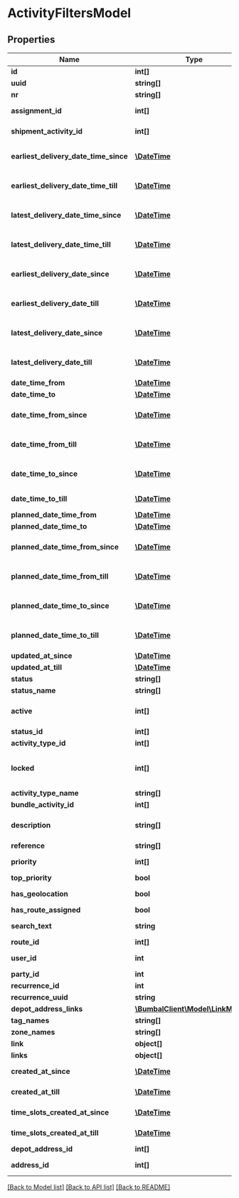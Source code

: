 # ActivityFiltersModel

## Properties
Name | Type | Description | Notes
------------ | ------------- | ------------- | -------------
**id** | **int[]** | Unique Identifier(s) | [optional] 
**uuid** | **string[]** | Unique per activity | [optional] 
**nr** | **string[]** | Activity nr | [optional] 
**assignment_id** | **int[]** | Identifier(s) assignment(s) for activities | [optional] 
**shipment_activity_id** | **int[]** | Unique Identifier(s) partner shipment activity | [optional] 
**earliest_delivery_date_time_since** | [**\DateTime**](\DateTime.md) | Show activities with a earliest_delivery_date_time younger than filter value | [optional] 
**earliest_delivery_date_time_till** | [**\DateTime**](\DateTime.md) | Show activities with a earliest_delivery_date_time older than filter value | [optional] 
**latest_delivery_date_time_since** | [**\DateTime**](\DateTime.md) | Show activities with a latest_delivery_date_time younger than filter value | [optional] 
**latest_delivery_date_time_till** | [**\DateTime**](\DateTime.md) | Show activities with a latest_delivery_date_time older than filter value | [optional] 
**earliest_delivery_date_since** | [**\DateTime**](Date.md) | Show activities with a earliest_delivery_date younger than filter value | [optional] 
**earliest_delivery_date_till** | [**\DateTime**](Date.md) | Show activities with a earliest_delivery_date older than filter value | [optional] 
**latest_delivery_date_since** | [**\DateTime**](Date.md) | Show activities with a latest_delivery_date younger than filter value | [optional] 
**latest_delivery_date_till** | [**\DateTime**](Date.md) | Show activities with a latest_delivery_date older than filter value | [optional] 
**date_time_from** | [**\DateTime**](\DateTime.md) | DateTime From | [optional] 
**date_time_to** | [**\DateTime**](\DateTime.md) | DateTime To | [optional] 
**date_time_from_since** | [**\DateTime**](\DateTime.md) | filter activities with a DateTime From since this input | [optional] 
**date_time_from_till** | [**\DateTime**](\DateTime.md) | filter activities with a DateTime From till this input | [optional] 
**date_time_to_since** | [**\DateTime**](\DateTime.md) | filter activities with a DateTime To since this input | [optional] 
**date_time_to_till** | [**\DateTime**](\DateTime.md) | filter activities with a DateTime To till this input | [optional] 
**planned_date_time_from** | [**\DateTime**](\DateTime.md) | Planned DateTime From | [optional] 
**planned_date_time_to** | [**\DateTime**](\DateTime.md) | Planned DateTime To | [optional] 
**planned_date_time_from_since** | [**\DateTime**](\DateTime.md) | filter activities with a planned DateTime From since this input | [optional] 
**planned_date_time_from_till** | [**\DateTime**](\DateTime.md) | filter activities with a planned DateTime From till this input | [optional] 
**planned_date_time_to_since** | [**\DateTime**](\DateTime.md) | filter activities with a planned DateTime To since this input | [optional] 
**planned_date_time_to_till** | [**\DateTime**](\DateTime.md) | filter activities with a planned DateTime To till this input | [optional] 
**updated_at_since** | [**\DateTime**](\DateTime.md) | Show updated since | [optional] 
**updated_at_till** | [**\DateTime**](\DateTime.md) | Show updated till | [optional] 
**status** | **string[]** | Activity Status | [optional] 
**status_name** | **string[]** | Activity Status name | [optional] 
**active** | **int[]** | Active status of Activity, 0 values represent deleted activities | [optional] 
**status_id** | **int[]** | Activity Status id | [optional] 
**activity_type_id** | **int[]** | Activity type id | [optional] 
**locked** | **int[]** | Activity locked status. 0: not locked, 1: locked on route and time, 2: only locked on route | [optional] 
**activity_type_name** | **string[]** | Activity type name | [optional] 
**bundle_activity_id** | **int[]** | bundle activity id(s) | [optional] 
**description** | **string[]** | Activity description (not visible in Bumbal interface) | [optional] 
**reference** | **string[]** | Activity reference | [optional] 
**priority** | **int[]** | Priority. 1: low, 2: medium, 3: high | [optional] 
**top_priority** | **bool** | top priority | [optional] 
**has_geolocation** | **bool** | has a properly geocoded address | [optional] 
**has_route_assigned** | **bool** | has a route assigned | [optional] 
**search_text** | **string** | free search through text and numeric type columns | [optional] 
**route_id** | **int[]** | Route id | [optional] 
**user_id** | **int** | ID of the user who will execute this activity | [optional] 
**party_id** | **int** | Party ID | [optional] 
**recurrence_id** | **int** | Recurrence ID | [optional] 
**recurrence_uuid** | **string** | Recurrence UUID | [optional] 
**depot_address_links** | [**\BumbalClient\Model\LinkModel[]**](LinkModel.md) |  | [optional] 
**tag_names** | **string[]** | Tag names | [optional] 
**zone_names** | **string[]** | Zone names | [optional] 
**link** | **object[]** | Activity Link ids | [optional] 
**links** | **object[]** | Activity Link ids | [optional] 
**created_at_since** | [**\DateTime**](\DateTime.md) | Filter by activity created at since | [optional] 
**created_at_till** | [**\DateTime**](\DateTime.md) | Filter by activity created at till | [optional] 
**time_slots_created_at_since** | [**\DateTime**](\DateTime.md) | Filter by time_slots created at since | [optional] 
**time_slots_created_at_till** | [**\DateTime**](\DateTime.md) | Filter by time_slots created at till | [optional] 
**depot_address_id** | **int[]** | Depot address ID(s) | [optional] 
**address_id** | **int[]** | address ID(s) (from stored masterdata) | [optional] 

[[Back to Model list]](../README.md#documentation-for-models) [[Back to API list]](../README.md#documentation-for-api-endpoints) [[Back to README]](../README.md)


